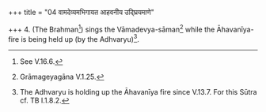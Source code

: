 +++
title = "04 वामदेव्यमभिगायत आहवनीय उद्घ्रियमाणे"

+++
4. (The Brahman[^1]) sings the Vāmadevya-sāman[^2] while the Āhavanīya-fire is being held up (by the Adhvaryu)[^3].  


[^1]: See V.16.6.  

[^2]: Grāmageyagāna V.1.25.  

[^3]: The Adhvaryu is holding up the Āhavanīya fire since V.13.7. For this Sūtra cf. TB I.1.8.2.
